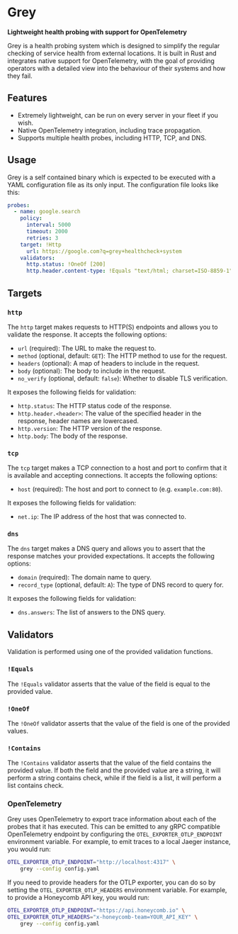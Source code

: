 # Grey
**Lightweight health probing with support for OpenTelemetry**

Grey is a health probing system which is designed to simplify the regular
checking of service health from external locations. It is built in Rust
and integrates native support for OpenTelemetry, with the goal of providing
operators with a detailed view into the behaviour of their systems and how
they fail.

## Features
- Extremely lightweight, can be run on every server in your fleet if you wish.
- Native OpenTelemetry integration, including trace propagation.
- Supports multiple health probes, including HTTP, TCP, and DNS.

## Usage
Grey is a self contained binary which is expected to be executed with a YAML
configuration file as its only input. The configuration file looks like this:

```yaml
probes:
  - name: google.search
    policy:
      interval: 5000
      timeout: 2000
      retries: 3
    target: !Http
      url: https://google.com?q=grey+healthcheck+system
    validators:
      http.status: !OneOf [200]
      http.header.content-type: !Equals "text/html; charset=ISO-8859-1"
```

## Targets

### `http`
The `http` target makes requests to HTTP(S) endpoints and allows you to validate
the response. It accepts the following options:

- `url` (required): The URL to make the request to.
- `method` (optional, default: `GET`): The HTTP method to use for the request.
- `headers` (optional): A map of headers to include in the request.
- `body` (optional): The body to include in the request.
- `no_verify` (optional, default: `false`): Whether to disable TLS verification.

It exposes the following fields for validation:

- `http.status`: The HTTP status code of the response.
- `http.header.<header>`: The value of the specified header in the response, header names are lowercased.
- `http.version`: The HTTP version of the response.
- `http.body`: The body of the response.

### `tcp`
The `tcp` target makes a TCP connection to a host and port to confirm that it
is available and accepting connections. It accepts the following options:

- `host` (required): The host and port to connect to (e.g. `example.com:80`).

It exposes the following fields for validation:

- `net.ip`: The IP address of the host that was connected to.

### `dns`
The `dns` target makes a DNS query and allows you to assert that the response
matches your provided expectations. It accepts the following options:

- `domain` (required): The domain name to query.
- `record_type` (optional, default: `A`): The type of DNS record to query for.

It exposes the following fields for validation:

- `dns.answers`: The list of answers to the DNS query.

## Validators
Validation is performed using one of the provided validation functions.

### `!Equals`
The `!Equals` validator asserts that the value of the field is equal to the
provided value.

### `!OneOf`
The `!OneOf` validator asserts that the value of the field is one of the
provided values.

### `!Contains`
The `!Contains` validator asserts that the value of the field contains the
provided value. If both the field and the provided value are a string, it will
perform a string contains check, while if the field is a list, it will perform
a list contains check.

### OpenTelemetry
Grey uses OpenTelemetry to export trace information about each of the probes that
it has executed. This can be emitted to any gRPC compatible OpenTelemetry endpoint
by configuring the `OTEL_EXPORTER_OTLP_ENDPOINT` environment variable. For example,
to emit traces to a local Jaeger instance, you would run:

```bash
OTEL_EXPORTER_OTLP_ENDPOINT="http://localhost:4317" \
    grey --config config.yaml
```

If you need to provide headers for the OTLP exporter, you can do so by setting the
`OTEL_EXPORTER_OTLP_HEADERS` environment variable. For example, to provide a Honeycomb
API key, you would run:

```bash
OTEL_EXPORTER_OTLP_ENDPOINT="https://api.honeycomb.io" \
OTEL_EXPORTER_OTLP_HEADERS="x-honeycomb-team=YOUR_API_KEY" \
    grey --config config.yaml
```
